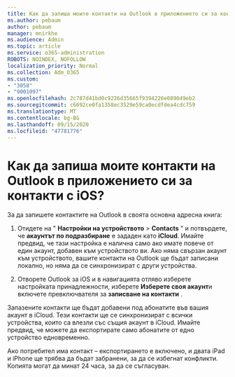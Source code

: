 ```yaml
---
title: Как да запиша моите контакти на Outlook в приложението си за контакти с iOS?
ms.author: pebaum
author: pebaum
manager: mnirkhe
ms.audience: Admin
ms.topic: article
ms.service: o365-administration
ROBOTS: NOINDEX, NOFOLLOW
localization_priority: Normal
ms.collection: Adm_O365
ms.custom:
- "3058"
- "9001097"
ms.openlocfilehash: 2c787d41bd0c9226d35665f9394226e089049eb2
ms.sourcegitcommit: c6692ce0fa1358ec3529e59ca0ecdfdea4cdc759
ms.translationtype: MT
ms.contentlocale: bg-BG
ms.lasthandoff: 09/15/2020
ms.locfileid: "47781776"
---
```

# <a name="how-do-i-save-my-outlook-contacts-to-my-ios-contacts-app"></a>Как да запиша моите контакти на Outlook в приложението си за контакти с iOS?

За да запишете контактите на Outlook в своята основна адресна книга:
 
1. Отидете на " **Настройки на устройството**  >  **Contacts** " и потвърдете, че **акаунтът по подразбиране** е зададен като **iCloud**. Имайте предвид, че тази настройка е налична само ако имате повече от един акаунт, добавен към устройството ви. Ако няма свързан акаунт към устройството, вашите контакти на Outlook ще бъдат записани локално, но няма да се синхронизират с други устройства.
 
2. Отворете Outlook за iOS и в навигацията отляво изберете настройката принадлежности, изберете **Изберете своя акаунт**и включете превключвателя за **записване на контакти** .
 
Запазените контакти ще бъдат добавени под абонатите във вашия акаунт в iCloud. Тези контакти ще се синхронизират с всички устройства, които са влезли със същия акаунт в iCloud. Имайте предвид, че можете да експортирате само абонатите от едно устройство едновременно.
 
Ако потребител има контакт – експортирането е включено, и двата iPad и iPhone ще трябва да бъдат забранени, за да се избегнат конфликти. Копията могат да минат 24 часа, за да се съгласуван.